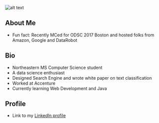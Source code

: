 
   ![alt text](https://avatars0.githubusercontent.com/u/25018264?v=3&u=b14d68ce26f5e60ab97694002362af8fd7686fb4&s=400 "Saurabh Singh")
## About Me
   * Fun fact: Recently MCed for ODSC 2017 Boston and hosted folks from Amazon, Google and DataRobot

## Bio
   * Northeastern MS Computer Science student
   * A data science enthusiast
   * Designed Search Engine and wrote white paper on text classification
   * Worked at Accenture
   * Currently learning Web Development and Java

## Profile
   * Link to my [LinkedIn profile](https://www.linkedin.com/in/saurabhsingh13nov "Homepage LinkedIn")
   
   
